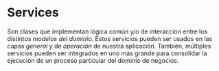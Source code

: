 Services
=========

Son clases que implementan lógica común y/o de interacción entre los distintos
*modelos del dominio*. Estos servicios pueden ser usados en las capas
*general* y de *operación* de nuestra aplicación. También, múltiples servicios
pueden ser integrados en uno más grande para consolidar la ejecución de un
proceso particular del dominio de negocios.




